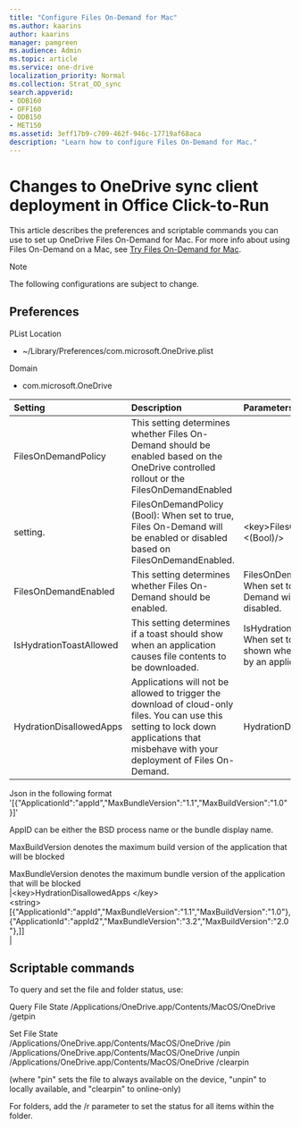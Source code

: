 ```yaml
---
title: "Configure Files On-Demand for Mac"
ms.author: kaarins
author: kaarins
manager: pamgreen
ms.audience: Admin
ms.topic: article
ms.service: one-drive
localization_priority: Normal
ms.collection: Strat_OD_sync
search.appverid:
- ODB160
- OFF160
- ODB150
- MET150
ms.assetid: 3eff17b9-c709-462f-946c-17719af68aca
description: "Learn how to configure Files On-Demand for Mac."
---
```


# Changes to OneDrive sync client deployment in Office Click-to-Run

This article describes the preferences and scriptable commands you can use to set up OneDrive Files On-Demand for Mac. For more info about using Files On-Demand on a Mac, see [Try Files On-Demand for Mac](https://support.office.com/article/529f6d53-e572-4922-a585-e7a318c135f0).

> [!NOTE]
> The following configurations are subject to change. 

## Preferences  

PList Location 
- ~/Library/Preferences/com.microsoft.OneDrive.plist

Domain
- com.microsoft.OneDrive

|**Setting**|**Description**|**Parameters**|**Example Plist Entry**|
|:-----|:-----|:-----|:-----|
|FilesOnDemandPolicy  <br/> |This setting determines whether Files On-Demand should be enabled based on the OneDrive controlled rollout or the FilesOnDemandEnabled 
setting.  <br/> |FilesOnDemandPolicy (Bool): When set to true, Files On-Demand will be enabled or disabled based on FilesOnDemandEnabled.  <br/> |\<key\>FilesOnDemandPolicy\</key\>  <br/> \<(Bool)/\>  <br/> |
|FilesOnDemandEnabled  <br/> |This setting determines whether Files On-Demand should be enabled.    <br/> |FilesOnDemandEnabled (Bool): When set to true, Files On-Demand will be enabled or disabled.  <br/> |\<key\>FilesOnDemandEnabled\</key\>  <br/> \<(Bool)/\>  <br/> |
|IsHydrationToastAllowed  <br/> |This setting determines if a toast should show when an application causes file contents to be downloaded.   <br/> |IsHydrationToastAllowed (Bool): When set to false, no toast will be shown when hydration is triggered by an application.  <br/> |\<key\>IsHydrationToastAllowed\</key\>  <br/> \<(Bool)/\>  <br/> |
|HydrationDisallowedApps  <br/> |Applications will not be allowed to trigger the download of cloud-only files. You can use this setting to lock down applications that misbehave with your deployment of Files On-Demand.   <br/> |HydrationDisallowedApps (String): 
Json in the following format <br/>
'[{"ApplicationId":"appId","MaxBundleVersion":"1.1","MaxBuildVersion":"1.0"}]'<br/> 
 
AppID can be either the BSD process name or the bundle display name. <br/>
 
MaxBuildVersion denotes the maximum build version of the application that will be blocked <br/>
 
MaxBundleVersion denotes the maximum bundle version of the application that will be blocked  <br/> |\<key\>HydrationDisallowedApps \</key\>  <br/> \<string> 
[{"ApplicationId":"appId","MaxBundleVersion":"1.1","MaxBuildVersion":"1.0"}, 
{"ApplicationId":"appId2","MaxBundleVersion":"3.2","MaxBuildVersion":"2.0"},]] 
</string>   <br/> |

## Scriptable commands

To query and set the file and folder status, use:
 
Query File State 
/Applications/OneDrive.app/Contents/MacOS/OneDrive /getpin <path> 
 
Set File State  
/Applications/OneDrive.app/Contents/MacOS/OneDrive /pin <path> 
/Applications/OneDrive.app/Contents/MacOS/OneDrive /unpin <path> 
/Applications/OneDrive.app/Contents/MacOS/OneDrive /clearpin <path> 

(where "pin" sets the file to always available on the device, "unpin" to locally available, and "clearpin" to online-only)
 
For folders, add the /r parameter to set the status for all items within the folder.

